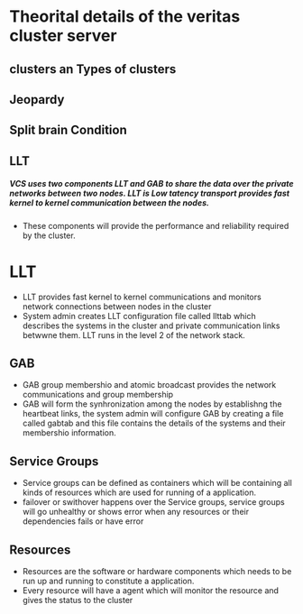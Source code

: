 # Theorital details of the veritas cluster server

## clusters an Types of clusters
## Jeopardy
## Split brain Condition
## LLT
  ##### VCS uses two components LLT and GAB to share the data over the private networks between two nodes. LLT is Low tatency transport provides fast kernel to kernel communication between the nodes.
  - These components will provide the performance and reliability required by the cluster.
  # LLT
  - LLT provides fast kernel to kernel communications and monitors network connections between nodes in the cluster
  - System admin creates LLT configuration file called llttab which describes the systems in the cluster and private communication links betwwne them. LLT runs in the level 2 of the network stack.
## GAB
- GAB group membershio and atomic broadcast provides the network communications and group membership
- GAB will form the synhronization among the nodes by establishng the heartbeat links, the system admin will configure GAB by creating a file called gabtab and this file contains the details of the systems and their membershio information.
## Service Groups
- Service groups can be defined as containers which will be containing all kinds of resources which are used for running of a application.
- failover or swithover happens over the Service groups, service groups will go unhealthy or shows error when any resources or their dependencies fails or have error
## Resources
- Resources are the software or hardware components which needs to be run up and running to constitute a application.
- Every resource will have a agent which will monitor the resource and gives the status to the cluster
  
